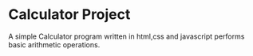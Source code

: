 # Calculator Project
A simple Calculator program written in html,css and javascript performs basic arithmetic operations.
